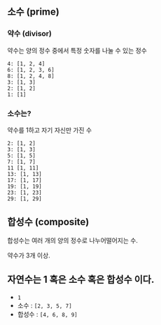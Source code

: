 ## 소수 (prime)

### 약수 (divisor)

약수는 양의 정수 중에서 특정 숫자를 나눌 수 있는 정수

```
4: [1, 2, 4]
6: [1, 2, 3, 6]
8: [1, 2, 4, 8]
3: [1, 3]
2: [1, 2]
1: [1]
```

### 소수는?

약수를 1하고 자기 자신만 가진 수

```
2: [1, 2]
3: [1, 3]
5: [1, 5]
7: [1, 7]
11 [1, 11]
13: [1, 13]
17: [1, 17]
19: [1, 19]
23: [1, 23]
29: [1, 29]
```

## 합성수 (composite)

합성수는 여러 개의 양의 정수로 나누어떨어지는 수.

약수가 3개 이상.

## 자연수는 1 혹은 소수 혹은 합성수 이다.

* `1`
* 소수 : `[2, 3, 5, 7]`
* 합성수 : `[4, 6, 8, 9]`
